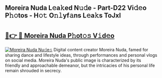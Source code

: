 ## Moreira Nuda L𝚎a𝚔ed N𝚞𝚍e - Part-D22 Vi𝚍𝚎o P𝚑𝚘tos - H𝚘𝚝 O𝚗𝚕yf𝚊ns L𝚎a𝚔s ToJxl

# <h2><a href="http://kf5l6g.oniu.top/?m=Moreira+Nuda">🔗👉 🔴 Moreira Nuda P𝚑ot𝚘𝚜 V𝚒d𝚎o</a></h2>

[![Moreira Nuda Nu𝚍e𝚜](https://i.imgur.com/0qMVB7G.gif)](http://kf5l6g.oniu.top/?m=Moreira+Nuda)
Digital content creator Moreira Nuda, famed for sharing dance and lifestyle ideas, through performances and personal vlogs on social media. Moreira Nuda's public image is characterized by its friendly and approachable demeanor, but the intricacies of his personal life remain shrouded in secrecy.  
